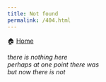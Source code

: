 ```yaml
---
title: Not found
permalink: /404.html
---
```


🏠 [Home](./)

*there is nothing here
<br />
perhaps at one point there was
<br />
but now there is not*
